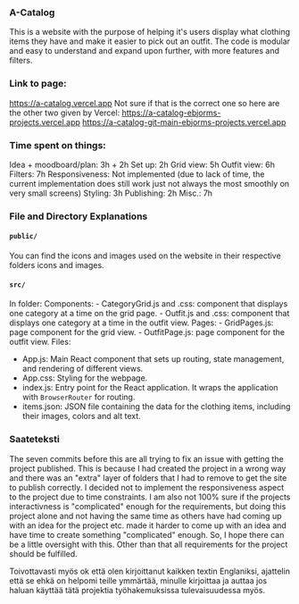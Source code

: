 ### A-Catalog
This is a website with the purpose of helping it's users display what clothing items they have and make it easier to pick out an outfit. 
The code is modular and easy to understand and expand upon further, with more features and filters.

### Link to page:
https://a-catalog.vercel.app
Not sure if that is the correct one so here are the other two given by Vercel:
https://a-catalog-ebjorms-projects.vercel.app
https://a-catalog-git-main-ebjorms-projects.vercel.app

### Time spent on things:
Idea + moodboard/plan: 3h + 2h
Set up: 2h
Grid view: 5h
Outfit view: 6h
Filters: 7h
Responsiveness: Not implemented (due to lack of time, the current implementation does still work just not always the most smoothly on very small screens)
Styling: 3h
Publishing: 2h
Misc.: 7h

### File and Directory Explanations

#### `public/`
You can find the icons and images used on the website in their respective folders icons and images.


#### `src/`
In folder:
 Components:
    - CategoryGrid.js and .css: component that displays one category at a time on the grid page.
    - Outfit.js and .css: component that displays one category at a time in the outfit view.
Pages:
    - GridPages.js: page component for the grid view.
    - OutfitPage.js: page component for the outfit view.
Files:
- App.js: Main React component that sets up routing, state management, and rendering of different views.
- App.css: Styling for the webpage.
- index.js: Entry point for the React application. It wraps the application with `BrowserRouter` for routing.
- items.json: JSON file containing the data for the clothing items, including their images, colors and alt text.

### Saateteksti
The seven commits before this are all trying to fix an issue with getting the project published. This is because I had created the project in a wrong way and there was an "extra" layer of folders that I had to remove to get the site to publish correctly. 
I decided not to implement the responsiveness aspect to the project due to time constraints. I am also not 100% sure if the projects interactivness is "complicated" enough for the requirements, but doing this project alone and not having the same time as others have had coming up with an idea for the project etc. made it harder to come up with an idea and have time to create something "complicated" enough. So, I hope there can be a little oversight with this. Other than that all requirements for the project should be fulfilled.

Toivottavasti myös ok että olen kirjoittanut kaikken textin Englaniksi, ajattelin että se ehkä on helpomi teille ymmärtää, minulle kirjoittaa ja auttaa jos haluan käyttää tätä projektia työhakemuksissa tulevaisuudessa myös. 
